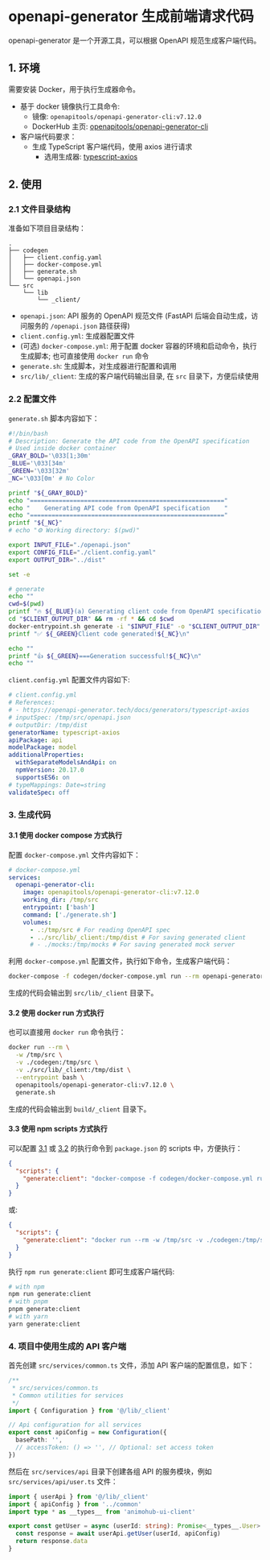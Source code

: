 # openapi-generator 生成前端请求代码

openapi-generator 是一个开源工具，可以根据 OpenAPI 规范生成客户端代码。

## 1. 环境

需要安装 Docker，用于执行生成器命令。

* 基于 docker 镜像执行工具命令:
  * 镜像: `openapitools/openapi-generator-cli:v7.12.0`
  * DockerHub 主页: [openapitools/openapi-generator-cli](https://hub.docker.com/r/openapitools/openapi-generator-cli)
* 客户端代码要求：
  * 生成 TypeScript 客户端代码，使用 axios 进行请求
    * 选用生成器: [typescript-axios](https://openapi-generator.tech/docs/generators/typescript-axios)

## 2. 使用

### 2.1 文件目录结构

准备如下项目目录结构：

```text
.
├── codegen
│   ├── client.config.yaml
│   ├── docker-compose.yml
│   ├── generate.sh
│   └── openapi.json
└── src
    └── lib
        └── _client/
```

* `openapi.json`: API 服务的 OpenAPI 规范文件 (FastAPI 后端会自动生成，访问服务的 `/openapi.json` 路径获得)
* `client.config.yml`: 生成器配置文件
* (可选) `docker-compose.yml`: 用于配置 docker 容器的环境和启动命令，执行生成脚本; 也可直接使用 `docker run` 命令
* `generate.sh`: 生成脚本，对生成器进行配置和调用
* `src/lib/_client`: 生成的客户端代码输出目录, 在 `src` 目录下，方便后续使用

### 2.2 配置文件

`generate.sh` 脚本内容如下：

```bash
#!/bin/bash
# Description: Generate the API code from the OpenAPI specification
# Used inside docker container
_GRAY_BOLD='\033[1;30m'
_BLUE='\033[34m'
_GREEN='\033[32m'
_NC='\033[0m' # No Color

printf "${_GRAY_BOLD}"
echo "======================================================"
echo "    Generating API code from OpenAPI specification    "
echo "======================================================"
printf "${_NC}"
# echo "⚙️ Working directory: $(pwd)"

export INPUT_FILE="./openapi.json"
export CONFIG_FILE="./client.config.yaml"
export OUTPUT_DIR="../dist"

set -e

# generate
echo ""
cwd=$(pwd)
printf "🔥 ${_BLUE}(a) Generating client code from OpenAPI specification ...${_NC}\n"
cd "$CLIENT_OUTPUT_DIR" && rm -rf * && cd $cwd
docker-entrypoint.sh generate -i "$INPUT_FILE" -o "$CLIENT_OUTPUT_DIR" -c "$CONFIG_FILE"
printf "✅ ${_GREEN}Client code generated!${_NC}\n"

echo ""
printf "👍️ ${_GREEN}===Generation successful!${_NC}\n"
echo ""
```

`client.config.yml` 配置文件内容如下:

```yaml
# client.config.yml
# References:
# - https://openapi-generator.tech/docs/generators/typescript-axios
# inputSpec: /tmp/src/openapi.json
# outputDir: /tmp/dist
generatorName: typescript-axios
apiPackage: api
modelPackage: model
additionalProperties:
  withSeparateModelsAndApi: on
  npmVersion: 20.17.0
  supportsES6: on
# typeMappings: Date=string
validateSpec: off
```

### 3. 生成代码

#### 3.1 使用 docker compose 方式执行

配置 `docker-compose.yml` 文件内容如下：

```yaml
# docker-compose.yml
services:
  openapi-generator-cli:
    image: openapitools/openapi-generator-cli:v7.12.0
    working_dir: /tmp/src
    entrypoint: ['bash']
    command: ['./generate.sh']
    volumes:
      - .:/tmp/src # For reading OpenAPI spec
      - ../src/lib/_client:/tmp/dist # For saving generated client
      # - ./mocks:/tmp/mocks # For saving generated mock server
```

利用 `docker-compose.yml` 配置文件，执行如下命令，生成客户端代码：

```bash
docker-compose -f codegen/docker-compose.yml run --rm openapi-generator-cli
```

生成的代码会输出到 `src/lib/_client` 目录下。

#### 3.2 使用 docker run 方式执行

也可以直接用 `docker run` 命令执行：

```bash
docker run --rm \
  -w /tmp/src \
  -v ./codegen:/tmp/src \
  -v ./src/lib/_client:/tmp/dist \
  --entrypoint bash \
  openapitools/openapi-generator-cli:v7.12.0 \
  generate.sh
```

生成的代码会输出到 `build/_client` 目录下。

#### 3.3 使用 npm scripts 方式执行

可以配置 [3.1](#31-使用-docker-compose-方式执行) 或 [3.2](#32-使用-docker-run-方式执行) 的执行命令到 `package.json` 的 scripts 中，方便执行：

```json
{
  "scripts": {
    "generate:client": "docker-compose -f codegen/docker-compose.yml run --rm openapi-generator-cli"
  }
}
```

或:

```json
{
  "scripts": {
    "generate:client": "docker run --rm -w /tmp/src -v ./codegen:/tmp/src -v ./src/lib/_client:/tmp/dist --entrypoint=bash openapitools/openapi-generator-cli:v7.12.0 generate.sh"
  }
}
```

执行 `npm run generate:client` 即可生成客户端代码:

```bash
# with npm
npm run generate:client
# with pnpm
pnpm generate:client
# with yarn
yarn generate:client
```

### 4. 项目中使用生成的 API 客户端

首先创建 `src/services/common.ts` 文件，添加 API 客户端的配置信息，如下：

```typescript
/**
 * src/services/common.ts
 * Common utilities for services
 */
import { Configuration } from '@/lib/_client'

// Api configuration for all services
export const apiConfig = new Configuration({
  basePath: '',
  // accessToken: () => '', // Optional: set access token
})
```

然后在 `src/services/api` 目录下创建各组 API 的服务模块，例如 `src/services/api/user.ts` 文件：

```typescript
import { userApi } from '@/lib/_client'
import { apiConfig } from '../common'
import type * as __types__ from 'animohub-ui-client'

export const getUser = async (userId: string): Promise<__types__.User> => {
  const response = await userApi.getUser(userId, apiConfig)
  return response.data
}
```
